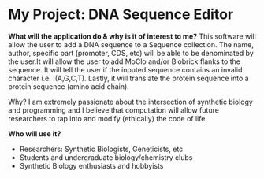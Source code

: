 # My Project: DNA Sequence Editor

**What will the application do & why is it of interest to me?**
This software will allow the user to add a DNA sequence to a Sequence collection. The name, author, specific part 
(promoter, CDS, etc) will be able to be denominated by the user.It will allow the user to add MoClo and/or Biobrick 
flanks to the sequence. It will tell the user if the inputed sequence contains an invalid character i.e. !(A,G,C,T). 
Lastly, it will translate the protein sequence into a protein sequence (amino acid chain). 

Why? I am extremely passionate about the intersection of synthetic biology and programming and I believe that 
computation will allow future researchers to tap into and modify (ethically) the code of life.

**Who will use it?**
- Researchers: Synthetic Biologists, Geneticists, etc 
- Students and undergraduate biology/chemistry clubs
- Synthetic Biology enthusiasts and hobbyists